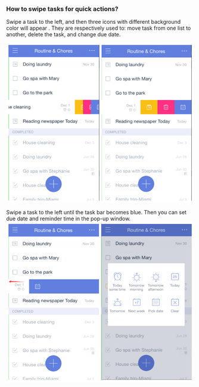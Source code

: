 ### How to swipe tasks for quick actions?
Swipe a task to the left, and then three icons with different background color will appear . They are respectively used to: move task from one list to another, delete the task, and change due date. 

![](swipetask12.jpg)

Swipe a task to the left until the task bar becomes blue. Then you can set due date and reminder time in the pop-up window. 
![](swipetask34.jpg)



